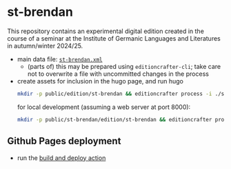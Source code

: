 # st-brendan

This repository contains an experimental digital edition created in the course of a seminar at the Institute of Germanic Languages and Literatures in autumn/winter 2024/25.

* main data file: [`st-brendan.xml`](st-brendan.xml)
  * (parts of) this may be prepared using `editioncrafter-cli`; take care not to overwrite a file with uncommitted changes in the process
* create assets for inclusion in the hugo page, and run hugo
  ```bash
  mkdir -p public/edition/st-brendan && editioncrafter process -i ./st-brendan.xml -o ./public/edition -u /st-brendan/edition && hugo --minify
  ```
  for local development (assuming a web server at port 8000):
  ```bash
  mkdir -p public/st-brendan/edition/st-brendan && editioncrafter process -i ./st-brendan.xml -o ./public/edition -u /st-brendan/edition && cp -r public/edition public/st-brendan/ && hugo --minify -b http://localhost:8000
  ```

## Github Pages deployment

* run the [build and deploy action](https://github.com/dsl-unibe-ch/st-brendan/actions/workflows/editioncrafter-hugo-deploy.yml)
